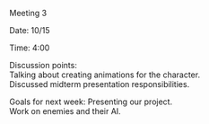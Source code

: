 Meeting 3 

Date: 10/15  

Time: 4:00  

Discussion points:  
Talking about creating animations for the character.    
Discussed midterm presentation responsibilities.  

Goals for next week:
Presenting our project.  
Work on enemies and their AI.  
